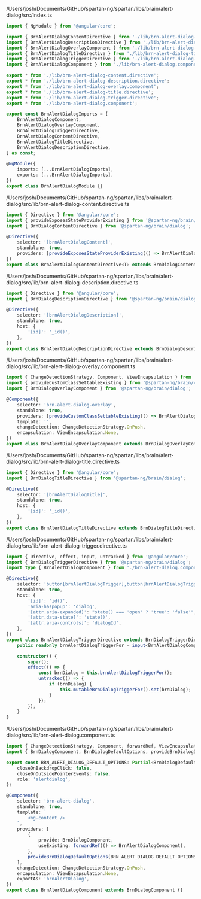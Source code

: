 /Users/josh/Documents/GitHub/spartan-ng/spartan/libs/brain/alert-dialog/src/index.ts
```typescript
import { NgModule } from '@angular/core';

import { BrnAlertDialogContentDirective } from './lib/brn-alert-dialog-content.directive';
import { BrnAlertDialogDescriptionDirective } from './lib/brn-alert-dialog-description.directive';
import { BrnAlertDialogOverlayComponent } from './lib/brn-alert-dialog-overlay.component';
import { BrnAlertDialogTitleDirective } from './lib/brn-alert-dialog-title.directive';
import { BrnAlertDialogTriggerDirective } from './lib/brn-alert-dialog-trigger.directive';
import { BrnAlertDialogComponent } from './lib/brn-alert-dialog.component';

export * from './lib/brn-alert-dialog-content.directive';
export * from './lib/brn-alert-dialog-description.directive';
export * from './lib/brn-alert-dialog-overlay.component';
export * from './lib/brn-alert-dialog-title.directive';
export * from './lib/brn-alert-dialog-trigger.directive';
export * from './lib/brn-alert-dialog.component';

export const BrnAlertDialogImports = [
	BrnAlertDialogComponent,
	BrnAlertDialogOverlayComponent,
	BrnAlertDialogTriggerDirective,
	BrnAlertDialogContentDirective,
	BrnAlertDialogTitleDirective,
	BrnAlertDialogDescriptionDirective,
] as const;

@NgModule({
	imports: [...BrnAlertDialogImports],
	exports: [...BrnAlertDialogImports],
})
export class BrnAlertDialogModule {}

```
/Users/josh/Documents/GitHub/spartan-ng/spartan/libs/brain/alert-dialog/src/lib/brn-alert-dialog-content.directive.ts
```typescript
import { Directive } from '@angular/core';
import { provideExposesStateProviderExisting } from '@spartan-ng/brain/core';
import { BrnDialogContentDirective } from '@spartan-ng/brain/dialog';

@Directive({
	selector: '[brnAlertDialogContent]',
	standalone: true,
	providers: [provideExposesStateProviderExisting(() => BrnAlertDialogContentDirective)],
})
export class BrnAlertDialogContentDirective<T> extends BrnDialogContentDirective<T> {}

```
/Users/josh/Documents/GitHub/spartan-ng/spartan/libs/brain/alert-dialog/src/lib/brn-alert-dialog-description.directive.ts
```typescript
import { Directive } from '@angular/core';
import { BrnDialogDescriptionDirective } from '@spartan-ng/brain/dialog';

@Directive({
	selector: '[brnAlertDialogDescription]',
	standalone: true,
	host: {
		'[id]': '_id()',
	},
})
export class BrnAlertDialogDescriptionDirective extends BrnDialogDescriptionDirective {}

```
/Users/josh/Documents/GitHub/spartan-ng/spartan/libs/brain/alert-dialog/src/lib/brn-alert-dialog-overlay.component.ts
```typescript
import { ChangeDetectionStrategy, Component, ViewEncapsulation } from '@angular/core';
import { provideCustomClassSettableExisting } from '@spartan-ng/brain/core';
import { BrnDialogOverlayComponent } from '@spartan-ng/brain/dialog';

@Component({
	selector: 'brn-alert-dialog-overlay',
	standalone: true,
	providers: [provideCustomClassSettableExisting(() => BrnAlertDialogOverlayComponent)],
	template: '',
	changeDetection: ChangeDetectionStrategy.OnPush,
	encapsulation: ViewEncapsulation.None,
})
export class BrnAlertDialogOverlayComponent extends BrnDialogOverlayComponent {}

```
/Users/josh/Documents/GitHub/spartan-ng/spartan/libs/brain/alert-dialog/src/lib/brn-alert-dialog-title.directive.ts
```typescript
import { Directive } from '@angular/core';
import { BrnDialogTitleDirective } from '@spartan-ng/brain/dialog';

@Directive({
	selector: '[brnAlertDialogTitle]',
	standalone: true,
	host: {
		'[id]': '_id()',
	},
})
export class BrnAlertDialogTitleDirective extends BrnDialogTitleDirective {}

```
/Users/josh/Documents/GitHub/spartan-ng/spartan/libs/brain/alert-dialog/src/lib/brn-alert-dialog-trigger.directive.ts
```typescript
import { Directive, effect, input, untracked } from '@angular/core';
import { BrnDialogTriggerDirective } from '@spartan-ng/brain/dialog';
import type { BrnAlertDialogComponent } from './brn-alert-dialog.component';

@Directive({
	selector: 'button[brnAlertDialogTrigger],button[brnAlertDialogTriggerFor]',
	standalone: true,
	host: {
		'[id]': 'id()',
		'aria-haspopup': 'dialog',
		'[attr.aria-expanded]': "state() === 'open' ? 'true': 'false'",
		'[attr.data-state]': 'state()',
		'[attr.aria-controls]': 'dialogId',
	},
})
export class BrnAlertDialogTriggerDirective extends BrnDialogTriggerDirective {
	public readonly brnAlertDialogTriggerFor = input<BrnAlertDialogComponent | undefined>();

	constructor() {
		super();
		effect(() => {
			const brnDialog = this.brnAlertDialogTriggerFor();
			untracked(() => {
				if (brnDialog) {
					this.mutableBrnDialogTriggerFor().set(brnDialog);
				}
			});
		});
	}
}

```
/Users/josh/Documents/GitHub/spartan-ng/spartan/libs/brain/alert-dialog/src/lib/brn-alert-dialog.component.ts
```typescript
import { ChangeDetectionStrategy, Component, forwardRef, ViewEncapsulation } from '@angular/core';
import { BrnDialogComponent, BrnDialogDefaultOptions, provideBrnDialogDefaultOptions } from '@spartan-ng/brain/dialog';

export const BRN_ALERT_DIALOG_DEFAULT_OPTIONS: Partial<BrnDialogDefaultOptions> = {
	closeOnBackdropClick: false,
	closeOnOutsidePointerEvents: false,
	role: 'alertdialog',
};

@Component({
	selector: 'brn-alert-dialog',
	standalone: true,
	template: `
		<ng-content />
	`,
	providers: [
		{
			provide: BrnDialogComponent,
			useExisting: forwardRef(() => BrnAlertDialogComponent),
		},
		provideBrnDialogDefaultOptions(BRN_ALERT_DIALOG_DEFAULT_OPTIONS),
	],
	changeDetection: ChangeDetectionStrategy.OnPush,
	encapsulation: ViewEncapsulation.None,
	exportAs: 'brnAlertDialog',
})
export class BrnAlertDialogComponent extends BrnDialogComponent {}

```
